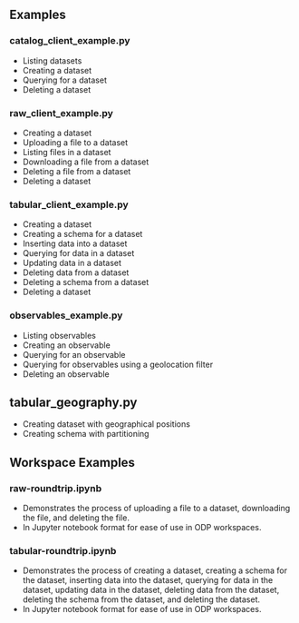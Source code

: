 ## Examples

### catalog_client_example.py

- Listing datasets
- Creating a dataset
- Querying for a dataset
- Deleting a dataset

### raw_client_example.py

- Creating a dataset
- Uploading a file to a dataset
- Listing files in a dataset
- Downloading a file from a dataset
- Deleting a file from a dataset
- Deleting a dataset

### tabular_client_example.py

- Creating a dataset
- Creating a schema for a dataset
- Inserting data into a dataset
- Querying for data in a dataset
- Updating data in a dataset
- Deleting data from a dataset
- Deleting a schema from a dataset
- Deleting a dataset

### observables_example.py

- Listing observables
- Creating an observable
- Querying for an observable
- Querying for observables using a geolocation filter
- Deleting an observable

## tabular_geography.py

- Creating dataset with geographical positions
- Creating schema with partitioning

## Workspace Examples

### raw-roundtrip.ipynb

- Demonstrates the process of uploading a file to a dataset, downloading the file, and deleting the file.
- In Jupyter notebook format for ease of use in ODP workspaces.

### tabular-roundtrip.ipynb

- Demonstrates the process of creating a dataset, creating a schema for the dataset, inserting data into the dataset,
  querying for data in the dataset, updating data in the dataset, deleting data from the dataset, deleting the schema
  from the dataset, and deleting the dataset.
- In Jupyter notebook format for ease of use in ODP workspaces.
